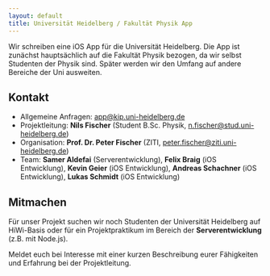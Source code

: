 ```yaml
---
layout: default
title: Universität Heidelberg / Fakultät Physik App
---
```


Wir schreiben eine iOS App für die Universität Heidelberg. Die App ist zunächst hauptsächlich auf die Fakultät Physik bezogen, da wir selbst Studenten der Physik sind. Später werden wir den Umfang auf andere Bereiche der Uni ausweiten.


## Kontakt

- Allgemeine Anfragen: [app@kip.uni-heidelberg.de](mailto:app@kip.uni-heidelberg.de)
- Projektleitung: **Nils Fischer** (Student B.Sc. Physik, [n.fischer@stud.uni-heidelberg.de](mailto:n.fischer@stud.uni-heidelberg.de))
- Organisation: **Prof. Dr. Peter Fischer** (ZITI, [peter.fischer@ziti.uni-heidelberg.de](mailto:peter.fischer@ziti.uni-heidelberg.de))
- Team: **Samer Aldefai** (Serverentwicklung), **Felix Braig** (iOS Entwicklung), **Kevin Geier** (iOS Entwicklung), **Andreas Schachner** (iOS Entwicklung),  **Lukas Schmidt** (iOS Entwicklung)


## Mitmachen

Für unser Projekt suchen wir noch Studenten der Universität Heidelberg auf HiWi-Basis oder für ein Projektpraktikum im Bereich der **Serverentwicklung** (z.B. mit Node.js).

Meldet euch bei Interesse mit einer kurzen Beschreibung eurer Fähigkeiten und Erfahrung bei der Projektleitung.

